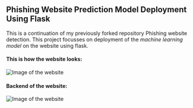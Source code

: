 ## Phishing Website Prediction Model Deployment Using Flask
This is a continuation of my previously forked repository Phishing website detection. This project focusses on deployment of the *machine learning model* on the website using flask.
#### This is how the website looks:
![Image of the website](https://github.com/aradhyxsingh/Phishing-Website-Prediction-Model-Deployment-Using-Flask/blob/master/Images/image1.jpg)

#### Backend of the website:
![Image of the website](https://github.com/aradhyxsingh/Phishing-Website-Prediction-Model-Deployment-Using-Flask/blob/master/Images/image2.png)

